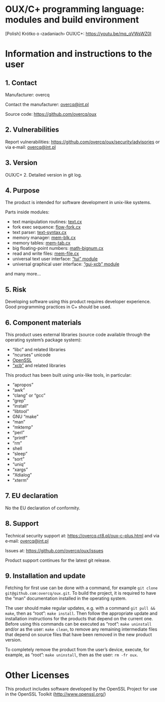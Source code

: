 # OUX/C+ programming language: modules and build environment

[Polish] Kró­t­ko o ‹za­da­niach› OUX/C+: https://youtu.be/mq_qVWsWZ0I

# Information and instructions to the user

## 1. Contact

Manufacturer: overcq

Contact the manufacturer: overcq@int.pl

Source code: https://github.com/overcq/oux

## 2. Vulnerabilities

Report vulnerabilities: https://github.com/overcq/oux/security/advisories or via e‐mail: overcq@int.pl

## 3. Version

OUX/C+ 2. Detailed version in git log.

## 4. Purpose

The product is intended for software development in unix-like systems.

Parts inside modules:

* text manipulation routines: [text.cx](https://github.com/overcq/oux/tree/main/module/base/text.cx)
* fork exec sequence: [flow-fork.cx](https://github.com/overcq/oux/tree/main/module/base/flow-fork.cx)
* text parser: [text-syntax.cx](https://github.com/overcq/oux/blob/main/module/base/text-syntax.cx)
* memory manager: [mem-blk.cx](https://github.com/overcq/oux/tree/main/module/base/mem-blk.cx)
* memory tables: [mem-tab.cx](https://github.com/overcq/oux/tree/main/module/base/mem-tab.cx)
* big floating-point numbers: [math-bignum.cx](https://github.com/overcq/oux/tree/main/module/base/math-bignum.cx)
* read and write files: [mem-file.cx](https://github.com/overcq/oux/tree/main/module/base/mem-file.cx)
* universal text user interface: [“tui” module](https://github.com/overcq/oux/tree/main/module/tui)
* universal graphical user interface: [“gui-xcb” module](https://github.com/overcq/oux/tree/main/module/gui-xcb)

and many more...

## 5. Risk

Developing software using this product requires developer experience. Good programming practices in C+ should be used.

## 6. Component materials

This product uses external libraries (source code available through the operating systemʼs package system):

* “libc” and related libraries
* “ncurses” unicode
* [OpenSSL](https://www.openssl.org/source/)
* [“xcb”](https://gitlab.freedesktop.org/xorg/lib/libxcb) and related libraries

This product has been built using unix-like tools, in particular:

* “apropos”
* “awk”
* “clang” or “gcc”
* “grep”
* “install”
* “libtool”
* GNU “make”
* “man”
* “mktemp”
* “perl”
* “printf”
* “rm”
* shell
* “sleep”
* “sort”
* “uniq”
* “xargs”
* “Xdialog”
* “xterm”

## 7. EU declaration

No the EU declaration of conformity.

## 8. Support

Technical security support at: https://overcq.ct8.pl/oux-c-plus.html and via e‐mail: overcq@int.pl

Issues at: https://github.com/overcq/oux/issues

Product support continues for the latest git release.

## 9. Installation and update

Fetching for first use can be done with a command, for example `git clone git@github.com:overcq/oux.git`.
To build the project, it is required to have the “man” documentation installed in the operating system.

The user should make regular updates, e.g. with a command `git pull && make`, then as “root”: `make install`. Then follow the appropriate update and installation instructions for the products that depend on the current one.
Before using this commands can be executed as “root”: `make uninstall` and/or as the user: `make clean`, to remove any remaining intermediate files that depend on source files that have been removed in the new product version.

To completely remove the product from the userʼs device, execute, for example, as “root”: `make uninstall`, then as the user: `rm -fr oux`.

# Other Licenses

This product includes software developed by the OpenSSL Project for use in the OpenSSL Toolkit (http://www.openssl.org/)
